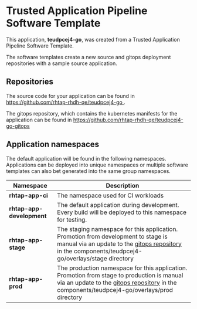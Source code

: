 # Trusted Application Pipeline Software Template

This application, **teudpcej4-go**, was created from a Trusted Application Pipeline Software Template.

The software templates create a new source and gitops deployment repositories with a sample source application. 

## Repositories

The source code for your application can be found in [https://github.com/rhtap-rhdh-qe/teudpcej4-go ](https://github.com/rhtap-rhdh-qe/teudpcej4-go ).
 
The gitops repository, which contains the kubernetes manifests for the application can be found in 
[https://github.com/rhtap-rhdh-qe/teudpcej4-go-gitops ](https://github.com/rhtap-rhdh-qe/teudpcej4-go-gitops ) 

## Application namespaces 

The default application will be found in the following namespaces. Applications can be deployed into unique namespaces or multiple software templates can also bet generated into the same group namespaces.  

|  Namespace   |  Description   |  
| -------- | -------- |
| **rhtap-app-ci** | The namespace used for CI workloads |
| **rhtap-app-development** | The default application during development. Every build will be deployed to this namespace for testing. |
| **rhtap-app-stage** | The staging namespace for this application. Promotion from development to stage is manual via an update to the [gitops repository](https://github.com/rhtap-rhdh-qe/teudpcej4-go-gitops ) in the components/teudpcej4-go/overlays/stage directory |
| **rhtap-app-prod** | The production namespace for this application. Promotion from stage to production is manual via an update to the [gitops repository](https://github.com/rhtap-rhdh-qe/teudpcej4-go-gitops ) in the components/teudpcej4-go/overlays/prod directory |